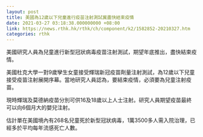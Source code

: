 ```yaml
---
layout: post
title: 美國為12歲以下兒童進行疫苗注射測試冀盡快結束疫情
date: 2021-03-27 03:18:38.000000000 +08:00
link: https://news.rthk.hk/rthk/ch/component/k2/1582852-20210327.htm
categories: rthk
---
```


美國研究人員為兒童進行新型冠狀病毒疫苗注射測試，期望年底推出，盡快結束疫情。

美國杜克大學一對9歲孿生女童接受輝瑞新冠疫苗劑量注射測試，為12歲以下兒童接受疫苗注射展開序幕。當地研究人員認為，要結束疫情，必須要為兒童注射疫苗。

現時輝瑞及莫德納疫苗分別可供16及18歲以上人士注射。研究人員期望疫苗最終可以向6個月大的嬰兒注射。

估計單在美國境內有268名兒童死於新型冠狀病毒，1萬3500多人需入院治理，已經多於平均每年流感死亡人數。
